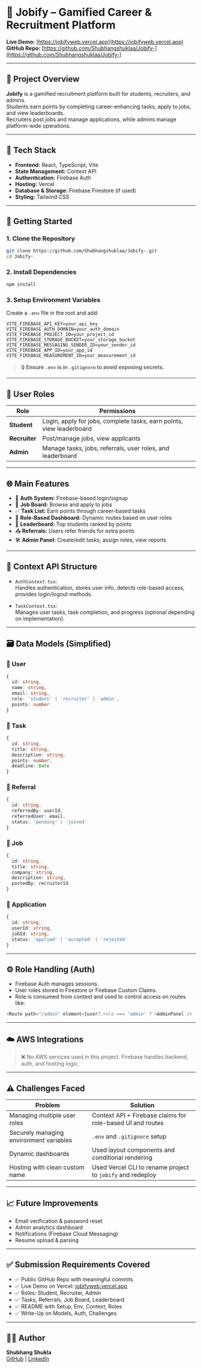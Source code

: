 # 💼 Jobify – Gamified Career & Recruitment Platform

**Live Demo:** [https://jobifyweb.vercel.app](https://jobifyweb.vercel.app)  
**GitHub Repo:** [https://github.com/Shubhangshuklaa/Jobify-](https://github.com/Shubhangshuklaa/Jobify-)

---

## 📌 Project Overview

**Jobify** is a gamified recruitment platform built for students, recruiters, and admins.  
Students earn points by completing career-enhancing tasks, apply to jobs, and view leaderboards.  
Recruiters post jobs and manage applications, while admins manage platform-wide operations.

---

## 🧪 Tech Stack

- **Frontend:** React, TypeScript, Vite  
- **State Management:** Context API  
- **Authentication:** Firebase Auth  
- **Hosting:** Vercel  
- **Database & Storage:** Firebase Firestore (if used)  
- **Styling:** Tailwind CSS  

---

## 🚀 Getting Started

### 1. Clone the Repository

```bash
git clone https://github.com/Shubhangshuklaa/Jobify-.git
cd Jobify-
```

### 2. Install Dependencies

```bash
npm install
```

### 3. Setup Environment Variables

Create a `.env` file in the root and add:

```
VITE_FIREBASE_API_KEY=your_api_key
VITE_FIREBASE_AUTH_DOMAIN=your_auth_domain
VITE_FIREBASE_PROJECT_ID=your_project_id
VITE_FIREBASE_STORAGE_BUCKET=your_storage_bucket
VITE_FIREBASE_MESSAGING_SENDER_ID=your_sender_id
VITE_FIREBASE_APP_ID=your_app_id
VITE_FIREBASE_MEASUREMENT_ID=your_measurement_id
```

> 🔒 **Ensure `.env` is in `.gitignore` to avoid exposing secrets.**

---

## 👥 User Roles

| Role      | Permissions |
|-----------|-------------|
| **Student**  | Login, apply for jobs, complete tasks, earn points, view leaderboard |
| **Recruiter**| Post/manage jobs, view applicants |
| **Admin**    | Manage tasks, jobs, referrals, user roles, and leaderboard |

---

## 🌐 Main Features

- 🔐 **Auth System:** Firebase-based login/signup  
- 📄 **Job Board:** Browse and apply to jobs  
- ✅ **Task List:** Earn points through career-based tasks  
- 👥 **Role-Based Dashboard:** Dynamic routes based on user roles  
- 🧠 **Leaderboard:** Top students ranked by points  
- 📤 **Referrals:** Users refer friends for extra points  
- 🛠️ **Admin Panel:** Create/edit tasks, assign roles, view reports  

---

## 🧠 Context API Structure

- `AuthContext.tsx`:  
  Handles authentication, stores user info, detects role-based access, provides login/logout methods.

- `TaskContext.tsx`:  
  Manages user tasks, task completion, and progress (optional depending on implementation).

---

## 🗃️ Data Models (Simplified)

### 👤 User
```ts
{
  id: string,
  name: string,
  email: string,
  role: 'student' | 'recruiter' | 'admin',
  points: number
}
```

### 📌 Task
```ts
{
  id: string,
  title: string,
  description: string,
  points: number,
  deadline: Date
}
```

### 🧾 Referral
```ts
{
  id: string,
  referredBy: userId,
  referredUser: email,
  status: 'pending' | 'joined'
}
```

### 💼 Job
```ts
{
  id: string,
  title: string,
  company: string,
  description: string,
  postedBy: recruiterId
}
```

### 📄 Application
```ts
{
  id: string,
  userId: string,
  jobId: string,
  status: 'applied' | 'accepted' | 'rejected'
}
```

---

## ⚙️ Role Handling (Auth)

- Firebase Auth manages sessions.  
- User roles stored in Firestore or Firebase Custom Claims.  
- Role is consumed from context and used to control access on routes like:

```ts
<Route path="/admin" element={user?.role === 'admin' ? <AdminPanel /> : <Unauthorized />} />
```

---

## ☁️ AWS Integrations

> ❌ No AWS services used in this project. Firebase handles backend, auth, and hosting logic.

---

## ⚠️ Challenges Faced

| Problem | Solution |
|--------|----------|
| Managing multiple user roles | Context API + Firebase claims for role-based UI and routes |
| Securely managing environment variables | `.env` and `.gitignore` setup |
| Dynamic dashboards | Used layout components and conditional rendering |
| Hosting with clean custom name | Used Vercel CLI to rename project to `jobify` and redeploy |

---

## 📈 Future Improvements

- Email verification & password reset  
- Admin analytics dashboard  
- Notifications (Firebase Cloud Messaging)  
- Resume upload & parsing  

---

## ✅ Submission Requirements Covered

- ✅ Public GitHub Repo with meaningful commits  
- ✅ Live Demo on Vercel: [jobifyweb.vercel.app](https://jobifyweb.vercel.app)  
- ✅ Roles: Student, Recruiter, Admin  
- ✅ Tasks, Referrals, Job Board, Leaderboard  
- ✅ README with Setup, Env, Context, Roles  
- ✅ Write-Up on Models, Auth, Challenges  

---

## 👨‍💻 Author

**Shubhang Shukla**  
[GitHub](https://github.com/Shubhangshuklaa) | [LinkedIn](https://www.linkedin.com/in/shubhangshuklaa)
